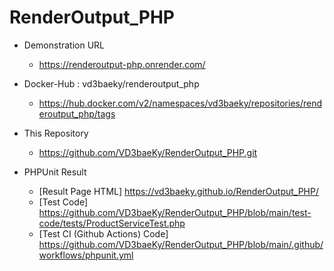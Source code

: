 # RenderOutput_PHP

* Demonstration URL 
    - https://renderoutput-php.onrender.com/
 
* Docker-Hub : vd3baeky/renderoutput_php
    - https://hub.docker.com/v2/namespaces/vd3baeky/repositories/renderoutput_php/tags
 
* This Repository
    - https://github.com/VD3baeKy/RenderOutput_PHP.git
 
* PHPUnit Result
    - [Result Page HTML] https://vd3baeky.github.io/RenderOutput_PHP/
    - [Test Code] https://github.com/VD3baeKy/RenderOutput_PHP/blob/main/test-code/tests/ProductServiceTest.php
    - [Test CI (Github Actions) Code] https://github.com/VD3baeKy/RenderOutput_PHP/blob/main/.github/workflows/phpunit.yml
